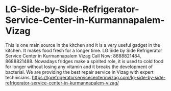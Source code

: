 # LG-Side-by-Side-Refrigerator-Service-Center-in-Kurmannapalem-Vizag
This is one main source in the kitchen and it is a very useful gadget in the kitchen. It makes food fresh for a longer time. LG Side by Side Refrigerator Service Center in Kurmannapalem Vizag Call Now: 8688821484, 8688821488. Nowadays fridges make a spirited role, it is used to cold food for longer without losing any vitamin and it breaks the development of bacterial. We are providing the best repair service in Vizag with expert technicians. https://lgrefrigeratorservicecenterinvizag.com/lg-side-by-side-refrigerator-service-center-in-kurmannapalem-vizag/
